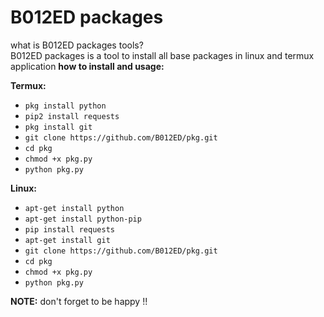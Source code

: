 # B012ED packages

what is B012ED packages tools?<br>
B012ED packages is a tool to install all base packages in linux and termux application
**how to install and usage:**

**Termux:**
* `pkg install python`
* `pip2 install requests`
* `pkg install git`
* `git clone https://github.com/B012ED/pkg.git`
* `cd pkg`
* `chmod +x pkg.py`
* `python pkg.py`

**Linux:**
* `apt-get install python`
* `apt-get install python-pip`
* `pip install requests`
* `apt-get install git`
* `git clone https://github.com/B012ED/pkg.git`
* `cd pkg`
* `chmod +x pkg.py`
* `python pkg.py`

**NOTE:** don't forget to be happy !!


